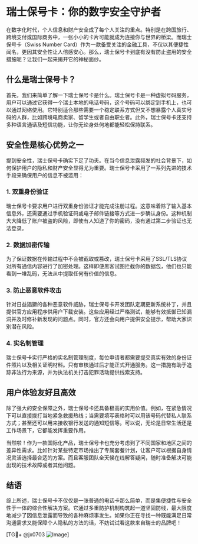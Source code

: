 # 瑞士保号卡：你的数字安全守护者

在数字化时代，个人信息和财产安全成了每个人关注的重点。特别是在跨国旅行、跨境支付或国际商务中，一张小小的卡片可能就成为连接你与世界的桥梁。而瑞士保号卡（Swiss Number Card）作为一款备受关注的金融工具，不仅以其便捷性闻名，更因其安全性让人倍感安心。那么，瑞士保号卡到底有没有防止盗用的安全措施呢？让我们一起来揭开它的神秘面纱。

## 什么是瑞士保号卡？

首先，我们来简单了解一下瑞士保号卡是什么。瑞士保号卡是一种虚拟号码服务，用户可以通过它获得一个瑞士本地的电话号码，这个号码可以绑定到手机上，也可以通过网络使用。它特别适合那些需要一个稳定联系方式但又不想暴露个人真实号码的人群，比如跨境电商卖家、留学生或者自由职业者。此外，瑞士保号卡还支持多种语言通话及短信功能，让你无论身处何地都能轻松保持联系。

## 安全性是核心优势之一

提到安全性，瑞士保号卡确实下足了功夫。在当今信息泄露频发的社会背景下，如何保护用户的隐私和财产安全显得尤为重要。瑞士保号卡采用了一系列先进的技术手段来确保用户的信息不被滥用：

### 1. 双重身份验证
瑞士保号卡要求用户进行双重身份验证才能完成注册过程。这意味着除了输入基本信息外，还需要通过手机验证码或电子邮件链接等方式进一步确认身份。这种机制大大降低了账户被盗的风险，即使有人知道了你的密码，没有通过第二步验证也无法登录。

### 2. 数据加密传输
为了保证数据在传输过程中不会被截取或篡改，瑞士保号卡采用了SSL/TLS协议对所有通信内容进行了加密处理。这样即便黑客试图拦截你的数据包，他们也只能看到一堆乱码，无法从中提取任何有价值的信息。

### 3. 防止恶意软件攻击
针对日益猖獗的各种恶意软件威胁，瑞士保号卡开发团队定期更新系统补丁，并且提供官方应用程序供用户下载安装。这些应用经过严格测试，能够有效抵御已知漏洞并及时修补新发现的问题点。同时，官方还会向用户提供安全提示，帮助大家识别潜在风险。

### 4. 实名制管理
瑞士保号卡实行严格的实名制管理制度，每位申请者都需要提交真实有效的身份证件照片以及相关证明材料。只有审核通过后才能正式开通服务。这一措施有助于追踪非法行为来源，并为执法机关打击犯罪活动提供线索支持。

## 用户体验友好且高效

除了强大的安全保障之外，瑞士保号卡还具备极高的实用价值。例如，在紧急情况下可以直接拨打当地紧急救援热线；当需要填写表格时可以用该号码代替私人联系方式；甚至还可以用来接收银行发送的通知短信等。可以说，无论是日常生活还是工作场景下，它都能发挥重要作用。

当然啦！作为一款国际化产品，瑞士保号卡也充分考虑到了不同国家和地区之间的差异性需求。比如针对某些特定市场推出了专属套餐计划，让客户可以根据自身情况灵活选择最合适的方案。而且客服团队全天候在线解答疑问，随时准备解决可能出现的技术故障或者其他问题。

## 结语

综上所述，瑞士保号卡不仅仅是一张普通的电话卡那么简单，而是集便捷性与安全性于一体的综合性解决方案。它通过多重防护机制构筑起一道坚固防线，最大限度地减少了因信息泄露而导致的各种麻烦事发生。如果你正在寻找一种既能满足日常沟通需求又能保障个人隐私的方法的话，不妨试试看这款来自瑞士的品牌吧！

[TG💪+ @jx0703 ![Image](https://github.com/user-attachments/assets/dbca1d08-cadb-493c-b0ec-ad6f7a83f270)]